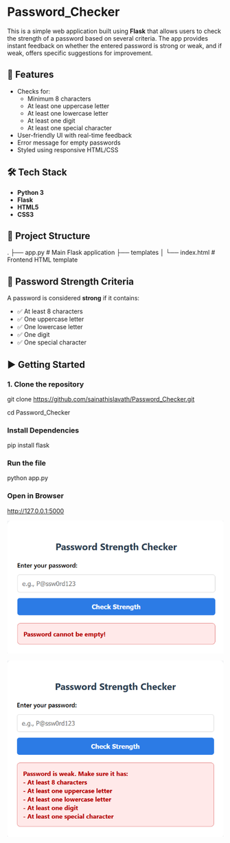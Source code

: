 # Password_Checker

This is a simple web application built using **Flask** that allows users to check the strength of a password based on several criteria. The app provides instant feedback on whether the entered password is strong or weak, and if weak, offers specific suggestions for improvement.

## 🚀 Features

- Checks for:
  - Minimum 8 characters
  - At least one uppercase letter
  - At least one lowercase letter
  - At least one digit
  - At least one special character
- User-friendly UI with real-time feedback
- Error message for empty passwords
- Styled using responsive HTML/CSS

## 🛠️ Tech Stack

- **Python 3**
- **Flask**
- **HTML5**
- **CSS3**

## 📁 Project Structure

. ├── app.py # Main Flask application ├── templates │ └── index.html # Frontend HTML template


## 🧪 Password Strength Criteria

A password is considered **strong** if it contains:

- ✅ At least 8 characters  
- ✅ One uppercase letter  
- ✅ One lowercase letter  
- ✅ One digit  
- ✅ One special character

## ▶️ Getting Started

### 1. Clone the repository

git clone https://github.com/sainathislavath/Password_Checker.git

cd Password_Checker

### Install Dependencies

pip install flask

### Run the file

python app.py

### Open in Browser

http://127.0.0.1:5000

![alt Password Checker](image-1.png)

![alt Password Checker](image.png)